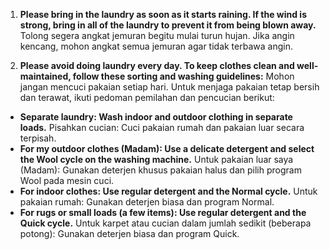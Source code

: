 1. **Please bring in the laundry as soon as it starts raining. If the wind is strong, bring in all of the laundry to prevent it from being blown away.**
Tolong segera angkat jemuran begitu mulai turun hujan. Jika angin kencang, mohon angkat semua jemuran agar tidak terbawa angin.

2. **Please avoid doing laundry every day. To keep clothes clean and well-maintained, follow these sorting and washing guidelines:**
Mohon jangan mencuci pakaian setiap hari. Untuk menjaga pakaian tetap bersih dan terawat, ikuti pedoman pemilahan dan pencucian berikut:
- **Separate laundry: Wash indoor and outdoor clothing in separate loads.**
Pisahkan cucian: Cuci pakaian rumah dan pakaian luar secara terpisah.
- **For my outdoor clothes (Madam): Use a delicate detergent and select the Wool cycle on the washing machine.**
Untuk pakaian luar saya (Madam): Gunakan deterjen khusus pakaian halus dan pilih program Wool pada mesin cuci.
- **For indoor clothes: Use regular detergent and the Normal cycle.**
Untuk pakaian rumah: Gunakan deterjen biasa dan program Normal.
- **For rugs or small loads (a few items): Use regular detergent and the Quick cycle.**
Untuk karpet atau cucian dalam jumlah sedikit (beberapa potong): Gunakan deterjen biasa dan program Quick.
